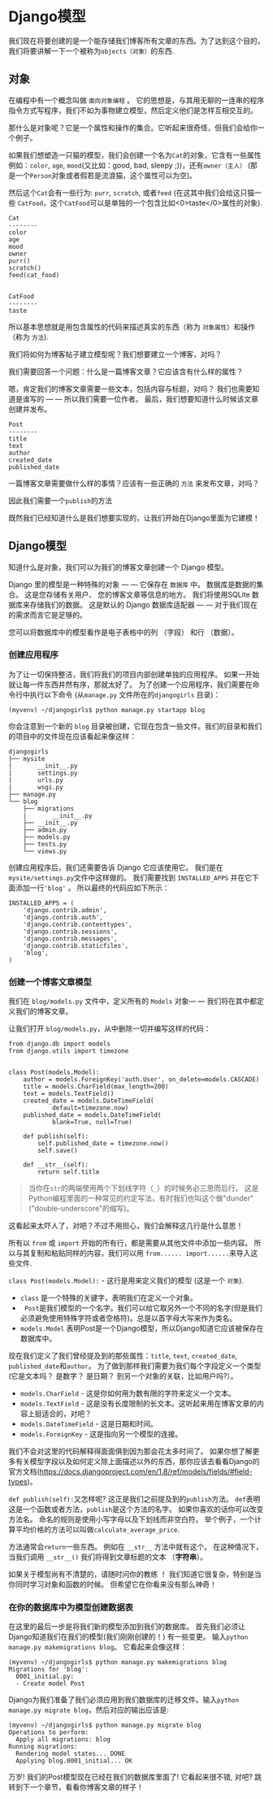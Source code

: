 # Django模型

我们现在将要创建的是一个能存储我们博客所有文章的东西。为了达到这个目的，我们将要讲解一下一个被称为`objects（对象）`的东西.

## 对象

在编程中有一个概念叫做 `面向对象编程` 。 它的思想是，与其用无聊的一连串的程序指令方式写程序，我们不如为事物建立模型，然后定义他们是怎样互相交互的。

那什么是对象呢？它是一个属性和操作的集合。它听起来很奇怪，但我们会给你一个例子。

如果我们想塑造一只猫的模型，我们会创建一个名为`Cat`的对象，它含有一些属性例如：`color`, `age`, `mood`(又比如：good, bad, sleepy ;))，还有`owner（主人）` (那是一个`Person`对象或者假若是流浪猫，这个属性可以为空)。

然后这个`Cat`会有一些行为: `purr`, `scratch`, 或者`feed` (在这其中我们会给这只猫一些 `CatFood`，这个`CatFood`可以是单独的一个包含比如<0>taste</0>属性的对象).

    Cat
    --------
    color
    age
    mood
    owner
    purr()
    scratch()
    feed(cat_food)
    
    
    CatFood
    --------
    taste
    

所以基本思想就是用包含属性的代码来描述真实的东西（称为 `对象属性`）和操作 （称为 `方法`).

我们将如何为博客帖子建立模型呢？我们想要建立一个博客，对吗？

我们需要回答一个问题：什么是一篇博客文章？它应该含有什么样的属性？

嗯，肯定我们的博客文章需要一些文本，包括内容与标题，对吗？ 我们也需要知道是谁写的 — — 所以我们需要一位作者。 最后，我们想要知道什么时候该文章创建并发布。

    Post
    --------
    title
    text
    author
    created_date
    published_date
    

一篇博客文章需要做什么样的事情？应该有一些正确的 `方法` 来发布文章，对吗？

因此我们需要一个`publish`的方法

既然我们已经知道什么是我们想要实现的，让我们开始在Django里面为它建模！

## Django模型

知道什么是对象，我们可以为我们的博客文章创建一个 Django 模型。

Django 里的模型是一种特殊的对象 — — 它保存在 `数据库` 中。 数据库是数据的集合。 这是您存储有关用户、 您的博客文章等信息的地方。 我们将使用SQLite 数据库来存储我们的数据。 这是默认的 Django 数据库适配器 — — 对于我们现在的需求而言它是足够的。

您可以将数据库中的模型看作是电子表格中的列 （字段） 和行 （数据）。

### 创建应用程序

为了让一切保持整洁，我们将我们的项目内部创建单独的应用程序。 如果一开始就让每一件东西井然有序，那就太好了。 为了创建一个应用程序，我们需要在命令行中执行以下命令 (从`manage.py` 文件所在的`djangogirls` 目录)：

    (myvenv) ~/djangogirls$ python manage.py startapp blog
    

你会注意到一个新的 `blog` 目录被创建，它现在包含一些文件。我们的目录和我们的项目中的文件现在应该看起来像这样：

    djangogirls
    ├── mysite
    |       __init__.py
    |       settings.py
    |       urls.py
    |       wsgi.py
    ├── manage.py
    └── blog
        ├── migrations
        |       __init__.py
        ├── __init__.py
        ├── admin.py
        ├── models.py
        ├── tests.py
        └── views.py
    

创建应用程序后，我们还需要告诉 Django 它应该使用它。 我们是在 `mysite/settings.py`文件中这样做的。 我们需要找到 `INSTALLED_APPS` 并在它下面添加一行`'blog'` 。 所以最终的代码应如下所示：

    INSTALLED_APPS = (
        'django.contrib.admin',
        'django.contrib.auth',
        'django.contrib.contenttypes',
        'django.contrib.sessions',
        'django.contrib.messages',
        'django.contrib.staticfiles',
        'blog',
    )
    

### 创建一个博客文章模型

我们在 `blog/models.py` 文件中，定义所有的 `Models` 对象— — 我们将在其中都定义我们的博客文章。

让我们打开 `blog/models.py`，从中删除一切并编写这样的代码：

    from django.db import models
    from django.utils import timezone
    
    
    class Post(models.Model):
        author = models.ForeignKey('auth.User', on_delete=models.CASCADE)
        title = models.CharField(max_length=200)
        text = models.TextField()
        created_date = models.DateTimeField(
                default=timezone.now)
        published_date = models.DateTimeField(
                blank=True, null=True)
    
        def publish(self):
            self.published_date = timezone.now()
            self.save()
    
        def __str__(self):
            return self.title
    

> 当你在`str`的两端使用两个下划线字符（`_`）的时候务必三思而后行。 这是Python编程里面的一种常见的约定写法，有时我们也叫这个做"dunder"("double-underscore"的缩写)。

这看起来太吓人了，对吧？不过不用担心，我们会解释这几行是什么意思！

所有以 `from` 或 `import` 开始的所有行，都是需要从其他文件中添加一些内容。 所以与其复制和粘贴同样的内容，我们可以用 `from...... import......`来导入这些文件.

`class Post(models.Model):` - 这行是用来定义我们的模型 (这是一个 `对象`).

*   `class` 是一个特殊的关键字，表明我们在定义一个对象。
*   `Post`是我们模型的一个名字。我们可以给它取另外一个不同的名字(但是我们必须避免使用特殊字符或者空格符)。总是以首字母大写来作为类名。
*   `models.Model` 表明Post是一个Django模型，所以Django知道它应该被保存在数据库中。

现在我们定义了我们曾经提及到的那些属性：`title`, `text`, `created_date`, `published_date`和`author`。 为了做到那样我们需要为我们每个字段定义一个类型(它是文本吗？ 是数字？ 是日期？ 到另一个对象的关联，比如用户吗?）。

*   `models.CharField` - 这是你如何用为数有限的字符来定义一个文本。
*   `models.TextField` - 这是没有长度限制的长文本。这听起来用在博客文章的内容上挺适合的，对吧？
*   `models.DateTimeField` - 这是日期和时间。
*   `models.ForeignKey` - 这是指向另一个模型的连接。

我们不会对这里的代码解释得面面俱到因为那会花太多时间了。 如果你想了解更多有关模型字段以及如何定义除上面描述以外的东西，那你应该去看看Django的官方文档(https://docs.djangoproject.com/en/1.8/ref/models/fields/#field-types)。

`def publish(self):`又怎样呢? 这正是我们之前提及到的`publish`方法。 `def`表明这是一个函数或者方法，`publish`是这个方法的名字。 如果你喜欢的话你可以改变方法名。 命名的规则是使用小写字母以及下划线而非空白符。 举个例子，一个计算平均价格的方法可以叫做`calculate_average_price`.

方法通常会`return`一些东西。 例如在 `__str__` 方法中就有这个。 在这种情况下，当我们调用 `__str__()` 我们将得到文章标题的文本 （**字符串**）。

如果关于模型尚有不清楚的，请随时问你的教练 ！ 我们知道它很复杂，特别是当你同时学习对象和函数的时候。 但希望它在你看来没有那么神奇！

### 在你的数据库中为模型创建数据表

在这里的最后一步是将我们新的模型添加到我们的数据库。 首先我们必须让Django知道我们在我们的模型(我们刚刚创建的！) 有一些变更。 输入`python manage.py makemigrations blog`。 它看起来会像这样：

    (myvenv) ~/djangogirls$ python manage.py makemigrations blog
    Migrations for 'blog':
      0001_initial.py:
      - Create model Post
    

Django为我们准备了我们必须应用到我们数据库的迁移文件。输入`python manage.py migrate blog`，然后对应的输出应该是:

    (myvenv) ~/djangogirls$ python manage.py migrate blog
    Operations to perform:
      Apply all migrations: blog
    Running migrations:
      Rendering model states... DONE
      Applying blog.0001_initial... OK
    

万岁! 我们的Post模型现在已经在我们的数据库里面了! 它看起来很不错, 对吧? 跳转到下一个章节，看看你博客文章的样子！
